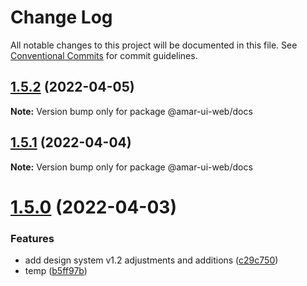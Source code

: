 # Change Log

All notable changes to this project will be documented in this file.
See [Conventional Commits](https://conventionalcommits.org) for commit guidelines.

## [1.5.2](https://github.com/tunaiku/amar-ui-web/compare/v1.5.1...v1.5.2) (2022-04-05)

**Note:** Version bump only for package @amar-ui-web/docs





## [1.5.1](https://github.com/tunaiku/amar-ui-web/compare/v1.5.0...v1.5.1) (2022-04-04)

**Note:** Version bump only for package @amar-ui-web/docs





# [1.5.0](https://github.com/tunaiku/amar-ui-web/compare/v1.4.1...v1.5.0) (2022-04-03)


### Features

* add design system v1.2 adjustments and additions ([c29c750](https://github.com/tunaiku/amar-ui-web/commit/c29c7500294dc9eeb34087b58d144521d16aa884))
* temp ([b5ff97b](https://github.com/tunaiku/amar-ui-web/commit/b5ff97b220499fe0f1da03b77afb4a752a9448b8))
